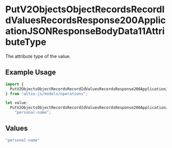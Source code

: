 # PutV2ObjectsObjectRecordsRecordIdValuesRecordsResponse200ApplicationJSONResponseBodyData11AttributeType

The attribute type of the value.

## Example Usage

```typescript
import {
  PutV2ObjectsObjectRecordsRecordIdValuesRecordsResponse200ApplicationJSONResponseBodyData11AttributeType,
} from "attio-js/models/operations";

let value:
  PutV2ObjectsObjectRecordsRecordIdValuesRecordsResponse200ApplicationJSONResponseBodyData11AttributeType =
    "personal-name";
```

## Values

```typescript
"personal-name"
```